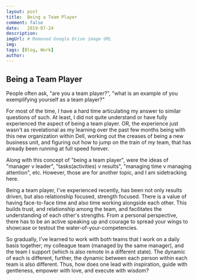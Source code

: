 ```yaml
---
layout: post
title:  Being a Team Player
comment: false
date:   2019-07-24
description: 
imgUrl: # Removed Google Drive image URL
img: 
tags: [Blog, Work]
author:
---
```


## Being a Team Player
People often ask, "are you a team player?", "what is an example of you exemplifying yourself as a team player?"


For most of the time, I have a hard time articulating my answer to similar questions of such. At least, I did not quite understand or have fully experienced the aspect of being a team player. OR, the experience just wasn't as revelational as my learning over the past few months being with this new organization within Dell, working out the creases of being a new business unit, and figuring out how to jump on the train of my team, that has already been running at full speed forever.

Along with this concept of "being a team player", were the ideas of "manager v leader", "tasks(activities) v results", "managing time v managing attention", etc. However, those are for another topic, and I am sidetracking here.

Being a team player, I've experienced recently, has been not only results driven, but also relationship focused, strength focused. There is a value of having face-to-face time and also time working alongside each other. This builds trust, and relationship among the team, and facilitates the understanding of each other's strengths. From a personal perspective, there has to be an active speaking up and courage to spread your wings to showcase or testout the water-of-your-competencies.

So gradually, I've learned to work with both teams that I work on a daily basis together; my colleague team (managed by the same manager), and the team I support (which is also remote in a different state). The dynamic of each is different, further, the dynamic between each person within each team is also different. Thus, how does one lead with inspiration, guide with gentleness, empower with love, and execute with wisdom?